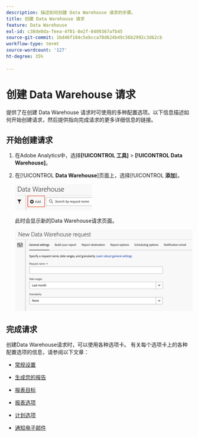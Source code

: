 ```yaml
---
description: 描述如何创建 Data Warehouse 请求的步骤。
title: 创建 Data Warehouse 请求
feature: Data Warehouse
exl-id: c38de0da-feea-4f01-8e2f-8409367afb45
source-git-commit: 1bd46f104c5ebcca78d624b49c56b2992c3d62cb
workflow-type: tm+mt
source-wordcount: '127'
ht-degree: 35%

---
```


# 创建 Data Warehouse 请求

提供了在创建 Data Warehouse 请求时可使用的多种配置选项。以下信息描述如何开始创建请求，然后提供指向完成请求的更多详细信息的链接。

## 开始创建请求

1. 在Adobe Analytics中，选择&#x200B;**[!UICONTROL 工具]** > **[!UICONTROL Data Warehouse]**。

1. 在&#x200B;[!UICONTROL **Data Warehouse**]&#x200B;页面上，选择&#x200B;[!UICONTROL **添加**]。

   ![添加请求的按钮](assets/dw-add-request.png)

   此时会显示新的Data Warehouse请求页面。

   ![常规设置选项卡](assets/dw-general-settings.png)

## 完成请求

创建Data Warehouse请求时，可以使用各种选项卡。 有关每个选项卡上的各种配置选项的信息，请参阅以下文章：

* [常规设置](/help/export/data-warehouse/create-request/dw-general-settings.md)

* [生成您的报告](/help/export/data-warehouse/create-request/dw-request-build-report.md)

* [报表目标](/help/export/data-warehouse/create-request/dw-request-report-destinations.md)

* [报表选项](/help/export/data-warehouse/create-request/dw-request-report-options.md)

* [计划选项](/help/export/data-warehouse/create-request/dw-request-scheduling.md)

* [通知电子邮件](/help/export/data-warehouse/create-request/dw-request-email.md)

